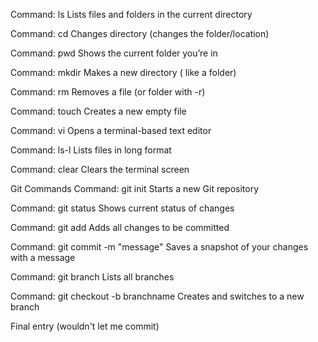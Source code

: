 Command: ls
Lists files and folders in the current directory

Command: cd
Changes directory (changes the folder/location)

Command: pwd
Shows the current folder you’re in

Command: mkdir
Makes a new directory ( like a folder)

Command: rm
Removes a file (or folder with -r)

Command: touch
Creates a new empty file

Command: vi
Opens a terminal-based text editor

Command: ls-l
Lists files in long format

Command: clear
Clears the terminal screen

Git Commands
Command: git init
Starts a new Git repository

Command: git status
Shows current status of changes

Command: git add
Adds all changes to be committed

Command: git commit -m "message"
Saves a snapshot of your changes with a message

Command: git branch
Lists all branches

Command: git checkout -b branchname
Creates and switches to a new branch






Final entry (wouldn't let me commit)
